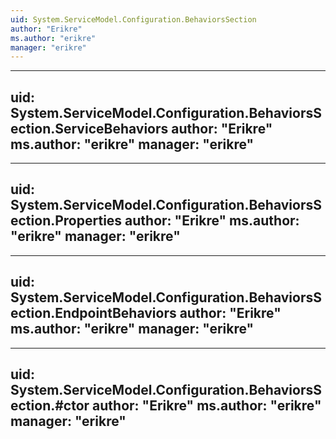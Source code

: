 ```yaml
---
uid: System.ServiceModel.Configuration.BehaviorsSection
author: "Erikre"
ms.author: "erikre"
manager: "erikre"
---
```


---
uid: System.ServiceModel.Configuration.BehaviorsSection.ServiceBehaviors
author: "Erikre"
ms.author: "erikre"
manager: "erikre"
---

---
uid: System.ServiceModel.Configuration.BehaviorsSection.Properties
author: "Erikre"
ms.author: "erikre"
manager: "erikre"
---

---
uid: System.ServiceModel.Configuration.BehaviorsSection.EndpointBehaviors
author: "Erikre"
ms.author: "erikre"
manager: "erikre"
---

---
uid: System.ServiceModel.Configuration.BehaviorsSection.#ctor
author: "Erikre"
ms.author: "erikre"
manager: "erikre"
---
